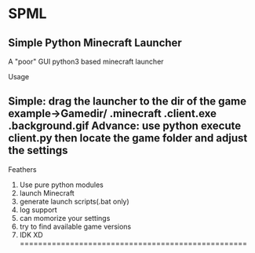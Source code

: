 # SPML
Simple Python Minecraft Launcher
-------------------------------------------------
A "poor" GUI python3 based minecraft launcher

Usage

 Simple: drag the launcher to the dir of the game
    example->Gamedir/
                .minecraft
                .client.exe
                .background.gif
 Advance: use python execute client.py
            then locate the game folder and adjust the settings
--------------------------------------------------
Feathers

1. Use pure python modules
2. launch Minecraft
3. generate launch scripts(.bat only)
4. log support
5. can momorize your settings
6. try to find available game versions
7. IDK XD
==================================================

  
